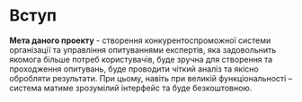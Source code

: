 # Вступ

**Мета даного проекту** - створення конкурентоспроможної системи організації та управління опитуваннями експертів,
яка задовольнить якомога більше потреб користувачів, буде зручна для створення та проходження опитувань,
буде проводити чіткий аналіз та якісно обробляти результати.
При цьому, навіть при великій функціональності – система матиме зрозумілий інтерфейс та буде безкоштовною.